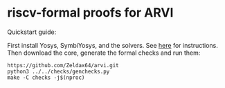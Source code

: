 
riscv-formal proofs for ARVI
================================

Quickstart guide:

First install Yosys, SymbiYosys, and the solvers. See
[here](http://symbiyosys.readthedocs.io/en/latest/quickstart.html#installing)
for instructions.  Then download the core, generate the formal checks and run them:

```
https://github.com/Zeldax64/arvi.git
python3 ../../checks/genchecks.py
make -C checks -j$(nproc)
```

